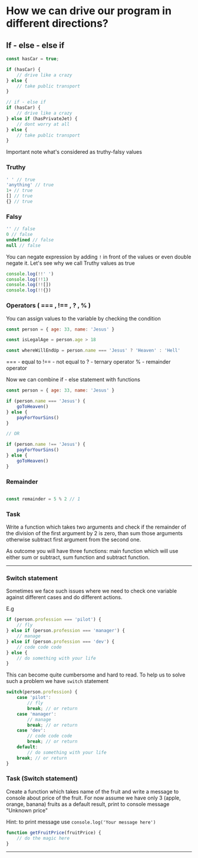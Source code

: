 # How we can drive our program in different directions?

## If - else - else if

```js
const hasCar = true;

if (hasCar) {
	// drive like a crazy
} else {
	// take public transport
}

// if - else if
if (hasCar) {
	// drive like a crazy
} else if (hasPrivateJet) {
	// dont worry at all
} else {
	// take public transport
}


```

Important note what's considered as truthy-falsy values

### Truthy

```js
' ' // true
'anything' // true
1+ // true
[] // true
{} // true
```


### Falsy

```js
'' // false
0 // false
undefined // false
null // false
```

You can negate expression by adding `!` in front of the values or even double negate it. Let's see why we call Truthy values as true


```js
console.log(!!' ')
console.log(!!1)
console.log(!![])
console.log(!!{})
```


### Operators ( === , !== , ? , % )


You can assign values to the variable by checking the condition

```js
const person = { age: 33, name: 'Jesus' }

const isLegalAge = person.age > 18

const whereWillEndUp = person.name === 'Jesus' ? 'Heaven' : 'Hell'
```

=== -  equal to
!== -  not equal to
? - ternary operator
% - remainder operator

Now we can combine if - else statement with functions

```js
const person = { age: 33, name: 'Jesus' }

if (person.name === 'Jesus') {
	goToHeaven()
} else {
	payForYourSins()
}

// OR

if (person.name !== 'Jesus') {
	payForYourSins()
} else {
	goToHeaven()
}

```


### Remainder

```js

const remainder = 5 % 2 // 1

```

### Task

Write a function which takes two arguments and check if the remainder of the division of the first argument by 2 is zero, than sum those arguments otherwise subtract first argument from the second one.

As outcome you will have three functions: main function which will use either sum or subtract, sum function and subtract function.

---


### Switch statement

Sometimes we face such issues where we need to check one variable against different cases and do different actions.

E.g

```js
if (person.profession === 'pilot') {
	// fly
} else if (person.profession === 'manager') {
	// manage
} else if (person.profession === 'dev') {
	// code code code
} else {
	// do something with your life
}
```

This can become quite cumbersome and hard to read. To help us to solve such a problem we have `switch` statement

```js
switch(person.profession) {
	case 'pilot':
		// fly
		break; // or return
	case 'manager':
		// manage
		break; // or return
	case 'dev':
		// code code code
		break; // or return
	default:
		// do something with your life
	break; // or return
}

```


### Task (Switch statement)

Create a function which takes name of the fruit and write a message to console about price of the fruit. For now assume we have only 3 (apple, orange, banana) fruits as a default result, print to console message "Unknown price"

Hint: to print message use `console.log('Your message here')`

```js
function getFruitPrice(fruitPrice) {
	// do the magic here
}
```


---